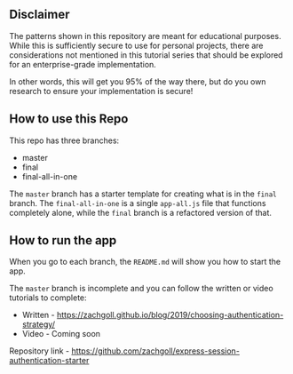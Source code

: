 ## Disclaimer

The patterns shown in this repository are meant for educational purposes. While this is sufficiently secure to use for personal projects, there are considerations not mentioned in this tutorial series that should be explored for an enterprise-grade implementation.

In other words, this will get you 95% of the way there, but do you own research to ensure your implementation is secure!

## How to use this Repo

This repo has three branches:

-   master
-   final
-   final-all-in-one

The `master` branch has a starter template for creating what is in the `final` branch. The `final-all-in-one` is a single `app-all.js` file that functions completely alone, while the `final` branch is a refactored version of that.

## How to run the app

When you go to each branch, the `README.md` will show you how to start the app.

The `master` branch is incomplete and you can follow the written or video tutorials to complete:

-   Written - https://zachgoll.github.io/blog/2019/choosing-authentication-strategy/
-   Video - Coming soon

Repository link - https://github.com/zachgoll/express-session-authentication-starter
